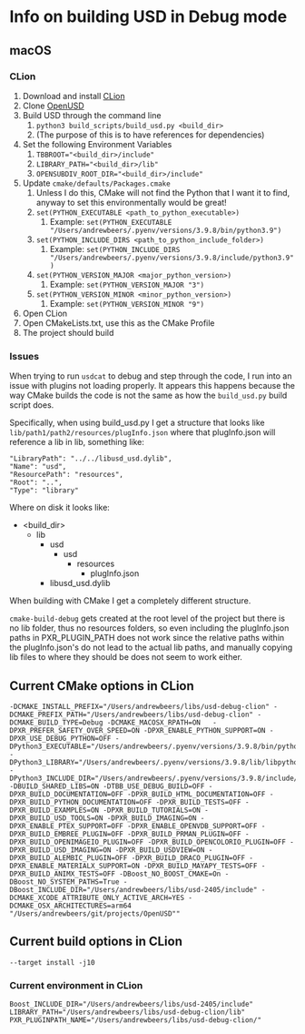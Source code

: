 # Info on building USD in Debug mode

## macOS

### CLion

1. Download and install [CLion](https://www.jetbrains.com/clion/)
2. Clone [OpenUSD](https://github.com/PixarAnimationStudios/OpenUSD)
3. Build USD through the command line
    1. `python3 build_scripts/build_usd.py <build_dir>`
    2. (The purpose of this is to have references for dependencies)
4. Set the following Environment Variables
    1. `TBBROOT="<build_dir>/include"`
    2. `LIBRARY_PATH="<build_dir>/lib"`
    3. `OPENSUBDIV_ROOT_DIR="<build_dir>/include"`
5. Update `cmake/defaults/Packages.cmake`
    1. Unless I do this, CMake will not find the Python that I want it to find, anyway to set this environmentally would be great!
    2.  `set(PYTHON_EXECUTABLE <path_to_python_executable>)`
        1. Example: `set(PYTHON_EXECUTABLE "/Users/andrewbeers/.pyenv/versions/3.9.8/bin/python3.9")`
    3. `set(PYTHON_INCLUDE_DIRS <path_to_python_include_folder>)`
        1. Example: `set(PYTHON_INCLUDE_DIRS "/Users/andrewbeers/.pyenv/versions/3.9.8/include/python3.9")`
    4. `set(PYTHON_VERSION_MAJOR <major_python_version>)` 
        1. Example: `set(PYTHON_VERSION_MAJOR "3")`
    5. `set(PYTHON_VERSION_MINOR <minor_python_version>)`
        1. Example: `set(PYTHON_VERSION_MINOR "9")`
6. Open CLion
7. Open CMakeLists.txt, use this as the CMake Profile
8. The project should build



### Issues

When trying to run `usdcat` to debug and step through the code, I run into an issue with plugins not loading properly. It appears this happens because the way CMake builds the code is not the same as how the `build_usd.py` build script does. 

Specifically, when using build_usd.py I get a structure that looks like `lib/path1/path2/resources/plugInfo.json` where that plugInfo.json will reference a lib in lib, something like:

```
"LibraryPath": "../../libusd_usd.dylib", 
"Name": "usd", 
"ResourcePath": "resources", 
"Root": "..", 
"Type": "library"
```

Where on disk it looks like:

- <build_dir>
    - lib
        - usd
            - usd
                - resources
                    - plugInfo.json
        - libusd_usd.dylib

When building with CMake I get a completely different structure. 

`cmake-build-debug` gets created at the root level of the project but there is no lib folder, thus no resources folders, so even including the plugInfo.json paths in PXR_PLUGIN_PATH does not work since the relative paths within the plugInfo.json's do not lead to the actual lib paths, and manually copying lib files to where they should be does not seem to work either.





## Current CMake options in CLion

```
-DCMAKE_INSTALL_PREFIX="/Users/andrewbeers/libs/usd-debug-clion" -DCMAKE_PREFIX_PATH="/Users/andrewbeers/libs/usd-debug-clion" -DCMAKE_BUILD_TYPE=Debug -DCMAKE_MACOSX_RPATH=ON   -DPXR_PREFER_SAFETY_OVER_SPEED=ON -DPXR_ENABLE_PYTHON_SUPPORT=ON -DPXR_USE_DEBUG_PYTHON=OFF -DPython3_EXECUTABLE="/Users/andrewbeers/.pyenv/versions/3.9.8/bin/python3" -DPython3_LIBRARY="/Users/andrewbeers/.pyenv/versions/3.9.8/lib/libpython3.9.dylib" -DPython3_INCLUDE_DIR="/Users/andrewbeers/.pyenv/versions/3.9.8/include/python3.9" -DBUILD_SHARED_LIBS=ON -DTBB_USE_DEBUG_BUILD=OFF -DPXR_BUILD_DOCUMENTATION=OFF -DPXR_BUILD_HTML_DOCUMENTATION=OFF -DPXR_BUILD_PYTHON_DOCUMENTATION=OFF -DPXR_BUILD_TESTS=OFF -DPXR_BUILD_EXAMPLES=ON -DPXR_BUILD_TUTORIALS=ON -DPXR_BUILD_USD_TOOLS=ON -DPXR_BUILD_IMAGING=ON -DPXR_ENABLE_PTEX_SUPPORT=OFF -DPXR_ENABLE_OPENVDB_SUPPORT=OFF -DPXR_BUILD_EMBREE_PLUGIN=OFF -DPXR_BUILD_PRMAN_PLUGIN=OFF -DPXR_BUILD_OPENIMAGEIO_PLUGIN=OFF -DPXR_BUILD_OPENCOLORIO_PLUGIN=OFF -DPXR_BUILD_USD_IMAGING=ON -DPXR_BUILD_USDVIEW=ON -DPXR_BUILD_ALEMBIC_PLUGIN=OFF -DPXR_BUILD_DRACO_PLUGIN=OFF -DPXR_ENABLE_MATERIALX_SUPPORT=ON -DPXR_BUILD_MAYAPY_TESTS=OFF -DPXR_BUILD_ANIMX_TESTS=OFF -DBoost_NO_BOOST_CMAKE=On -DBoost_NO_SYSTEM_PATHS=True -DBoost_INCLUDE_DIR="/Users/andrewbeers/libs/usd-2405/include" -DCMAKE_XCODE_ATTRIBUTE_ONLY_ACTIVE_ARCH=YES -DCMAKE_OSX_ARCHITECTURES=arm64 "/Users/andrewbeers/git/projects/OpenUSD""
```

## Current build options in CLion

```
--target install -j10
```

### Current environment in CLion

```
Boost_INCLUDE_DIR="/Users/andrewbeers/libs/usd-2405/include" LIBRARY_PATH="/Users/andrewbeers/libs/usd-debug-clion/lib" PXR_PLUGINPATH_NAME="/Users/andrewbeers/libs/usd-debug-clion/"
```